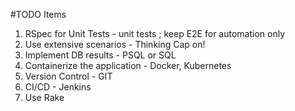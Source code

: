 #TODO Items

1. RSpec for Unit Tests - unit tests ; keep E2E for automation only
2. Use extensive scenarios - Thinking Cap on!
3. Implement DB results - PSQL or SQL
4. Containerize the application - Docker, Kubernetes
5. Version Control - GIT
6. CI/CD - Jenkins
7. Use Rake

